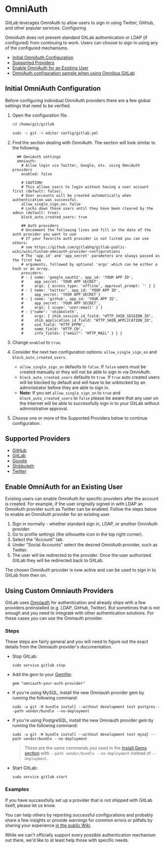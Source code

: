 # OmniAuth

GitLab leverages OmniAuth to allow users to sign in using Twitter, GitHub, and other popular services. Configuring

OmniAuth does not prevent standard GitLab authentication or LDAP (if configured) from continuing to work. Users can choose to sign in using any of the configured mechanisms.

- [Initial OmniAuth Configuration](#initial-omniauth-configuration)
- [Supported Providers](#supported-providers)
- [Enable OmniAuth for an Existing User](#enable-omniauth-for-an-existing-user)
- [OmniAuth configuration sample when using Omnibus GitLab](https://gitlab.com/gitlab-org/omnibus-gitlab/tree/master#omniauth-google-twitter-github-login)

## Initial OmniAuth Configuration

Before configuring individual OmniAuth providers there are a few global settings that need to be verified.

1.  Open the configuration file.

    ```sh
    cd /home/git/gitlab

    sudo -u git -H editor config/gitlab.yml
    ```

1.  Find the section dealing with OmniAuth. The section will look similar to the following.

    ```
      ## OmniAuth settings
      omniauth:
        # Allow login via Twitter, Google, etc. using OmniAuth providers
        enabled: false

        # CAUTION!
        # This allows users to login without having a user account first (default: false).
        # User accounts will be created automatically when authentication was successful.
        allow_single_sign_on: false
        # Locks down those users until they have been cleared by the admin (default: true).
        block_auto_created_users: true

        ## Auth providers
        # Uncomment the following lines and fill in the data of the auth provider you want to use
        # If your favorite auth provider is not listed you can use others:
        # see https://github.com/gitlabhq/gitlab-public-wiki/wiki/Custom-omniauth-provider-configurations
        # The 'app_id' and 'app_secret' parameters are always passed as the first two
        # arguments, followed by optional 'args' which can be either a hash or an array.
        providers:
        # - { name: 'google_oauth2', app_id: 'YOUR APP ID',
        #     app_secret: 'YOUR APP SECRET',
        #     args: { access_type: 'offline', approval_prompt: '' } }
        # - { name: 'twitter', app_id: 'YOUR APP ID',
        #     app_secret: 'YOUR APP SECRET'}
        # - { name: 'github', app_id: 'YOUR APP ID',
        #     app_secret: 'YOUR APP SECRET',
        #     args: { scope: 'user:email' } }
        # - {"name": 'shibboleth',
        #     args: { shib_session_id_field: "HTTP_SHIB_SESSION_ID",
        #     shib_application_id_field: "HTTP_SHIB_APPLICATION_ID",
        #     uid_field: "HTTP_EPPN",
        #     name_field: "HTTP_CN",
        #     info_fields: {"email": "HTTP_MAIL" } } }

    ```

1.  Change `enabled` to `true`.

1.  Consider the next two configuration options: `allow_single_sign_on` and `block_auto_created_users`.

    - `allow_single_sign_on` defaults to `false`. If `false` users must be created manually or they will not be able to
    sign in via OmniAuth.
    - `block_auto_created_users` defaults to `true`. If `true` auto created users will be blocked by default and will
    have to be unblocked by an administrator before they are able to sign in.
    - **Note:** If you set `allow_single_sign_on` to `true` and `block_auto_created_users` to `false` please be aware
    that any user on the Internet will be able to successfully sign in to your GitLab without administrative approval.

1.  Choose one or more of the Supported Providers below to continue configuration.

## Supported Providers

- [GitHub](github.md)
- [GitLab](gitlab.md)
- [Google](google.md)
- [Shibboleth](shibboleth.md)
- [Twitter](twitter.md)

## Enable OmniAuth for an Existing User

Existing users can enable OmniAuth for specific providers after the account is created. For example, if the user originally signed in with LDAP an OmniAuth provider such as Twitter can be enabled. Follow the steps below to enable an OmniAuth provider for an existing user.

1. Sign in normally - whether standard sign in, LDAP, or another OmniAuth provider.
1. Go to profile settings (the silhouette icon in the top right corner).
1. Select the "Account" tab.
1. Under "Social Accounts" select the desired OmniAuth provider, such as Twitter.
1. The user will be redirected to the provider. Once the user authorized GitLab they will be redirected back to GitLab.

The chosen OmniAuth provider is now active and can be used to sign in to GitLab from then on.

## Using Custom Omniauth Providers

GitLab uses [Omniauth](http://www.omniauth.org/) for authentication and already ships with a few providers preinstalled (e.g. LDAP, GitHub, Twitter). But sometimes that is not enough and you need to integrate with other authentication solutions. For these cases you can use the Omniauth provider.

### Steps

These steps are fairly general and you will need to figure out the exact details from the Omniauth provider's documentation.

-   Stop GitLab:

        sudo service gitlab stop

-   Add the gem to your [Gemfile](https://gitlab.com/gitlab-org/gitlab-ce/blob/master/Gemfile):

        gem "omniauth-your-auth-provider"

-   If you're using MySQL, install the new Omniauth provider gem by running the following command:

        sudo -u git -H bundle install --without development test postgres --path vendor/bundle --no-deployment

-   If you're using PostgreSQL, install the new Omniauth provider gem by running the following command:

        sudo -u git -H bundle install --without development test mysql --path vendor/bundle --no-deployment

    > These are the same commands you used in the [Install Gems section](#install-gems) with `--path vendor/bundle --no-deployment` instead of `--deployment`.

-   Start GitLab:

        sudo service gitlab start

### Examples

If you have successfully set up a provider that is not shipped with GitLab itself, please let us know.

You can help others by reporting successful configurations and probably share a few insights or provide warnings for common errors or pitfalls by sharing your experience [in the public Wiki](https://github.com/gitlabhq/gitlab-public-wiki/wiki/Custom-omniauth-provider-configurations).

While we can't officially support every possible authentication mechanism out there, we'd like to at least help those with specific needs.
